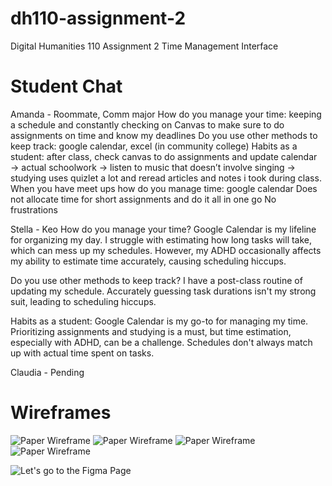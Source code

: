 # dh110-assignment-2
Digital Humanities 110 Assignment 2 Time Management Interface

# Student Chat
Amanda - Roommate, Comm major
How do you manage your time: keeping a schedule and constantly checking on Canvas to make sure to do assignments on time and know my deadlines 
Do you use other methods to keep track: google calendar, excel (in community college) 
Habits as a student: after class, check canvas to do assignments and update calendar → actual schoolwork → listen to music that doesn’t involve singing → studying uses quizlet a lot and reread articles and notes i took during class. 
When you have meet ups how do you manage time: google calendar 
Does not allocate time for short assignments and do it all in one go 
No frustrations

Stella - Keo
How do you manage your time?
Google Calendar is my lifeline for organizing my day.
I struggle with estimating how long tasks will take, which can mess up my schedules.
However, my ADHD occasionally affects my ability to estimate time accurately, causing scheduling hiccups.

Do you use other methods to keep track?
I have a post-class routine of updating my schedule.
Accurately guessing task durations isn't my strong suit, leading to scheduling hiccups.

Habits as a student:
Google Calendar is my go-to for managing my time.
Prioritizing assignments and studying is a must, but time estimation, especially with ADHD, can be a challenge.
Schedules don't always match up with actual time spent on tasks.

Claudia - Pending


# Wireframes
 
![Paper Wireframe](https://amandacai12.github.io/dh110-assignment-2/claudia.png)
![Paper Wireframe](https://amandacai12.github.io/dh110-assignment-2/amanda.png)
![Paper Wireframe](https://amandacai12.github.io/dh110-assignment-2/emma.png)
![Paper Wireframe](https://amandacai12.github.io/dh110-assignment-2/stellas.png)

![Let's go to the Figma Page]([https://www.figma.com/file/Gp1k1rIGRj5sODLvnm5MRj/DH110%3A-Assignment-2-Time-Management?type=design&node-id=26%3A2&mode=design&t=WAn8IgeGMZiSfH7g-1](https://www.figma.com/file/Gp1k1rIGRj5sODLvnm5MRj/DH110%3A-Assignment-2-Time-Management?type=design&node-id=34%3A199&mode=design&t=WAn8IgeGMZiSfH7g-1)https://www.figma.com/file/Gp1k1rIGRj5sODLvnm5MRj/DH110%3A-Assignment-2-Time-Management?type=design&node-id=34%3A199&mode=design&t=WAn8IgeGMZiSfH7g-1)
